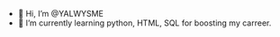- 👋 Hi, I’m @YALWYSME
- 🌱 I’m currently learning python, HTML, SQL for boosting my carreer.

<!---
YALWYSME/YALWYSME is a ✨ special ✨ repository because its `README.md` (this file) appears on your GitHub profile.
You can click the Preview link to take a look at your changes.
--->
